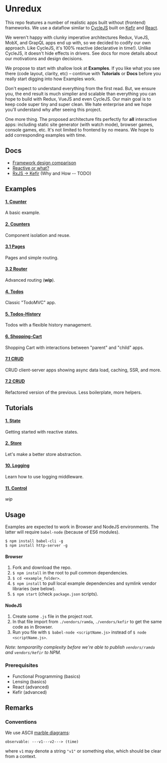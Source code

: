 # Unredux

This repo features a number of realistic apps built without (frontend) frameworks. We use a dataflow
similar to [CycleJS](https://cycle.js.org/) built on [Kefir](https://kefirjs.github.io) and [React](https://facebook.github.io/react/).

We weren't happy with clunky imperative architectures Redux, VueJS, MobX, and GrapQL apps end up with,
so we decided to codify our own approach. Like CycleJS, it's 100% reactive (declarative in time!).
Unlike CycleJS, it doesn't hide effects in drivers. See docs for more details about our motivations
and design decisions.

We propose to start with shallow look at **Examples**. If you like what you see there (code layout,
clarity, etc) – continue with **Tutorials** or **Docs** before you really start digging into how
Examples work.

Don't expect to understand everything from the first read. But, we ensure you, the end result is much
simplier and scalable than everything you can hope to build with Redux, VueJS and even CycleJS.
Our main goal is to keep code super tiny and super clean. We hate enterprise and we hope you'll understand
why after seeing this project.

One more thing. The proposed architecture fits perfectly for **all** interactive apps:
including static site generator (with watch mode), browser games, console games, etc.
It's not limited to frontend by no means. We hope to add corresponding examples with time.

## Docs

* [Framework design comparison](./docs/frameworks.md)
* [Reactive or what?](./docs/reactive-or-what.md)
* [RxJS &rarr; Kefir](./docs/) (Why and How -- TODO)

## Examples

#### [1. Counter](./examples/1.counter)

A basic example.

#### [2. Counters](./examples/2.counters)

Component isolation and reuse.

#### [3.1 Pages](./examples/3.1.pages)

Pages and simple routing.

#### [3.2 Router](./examples/3.2.router)

Advanced routing (**wip**).

#### [4. Todos](./examples/4.todos)

Classic "TodoMVC" app.

#### [5. Todos-History](./examples/5.todos-history)

Todos with a flexible history management.

#### [6. Shopping-Cart](./examples/6.shopping-cart)

Shopping Cart with interactions between "parent" and "child" apps.

#### [7.1 CRUD](./examples/7.1.crud)

CRUD client-server apps showing async data load, caching, SSR, and more.

#### [7.2 CRUD](./examples/7.2.crud)

Refactored version of the previous. Less boilerplate, more helpers.

## Tutorials

#### [1. State](./tutorials/1.state)

Getting started with reactive states.

#### [2. Store](./tutorials/2.store)

Let's make a better store abstraction.

#### [10. Logging](./tutorials/10.log)

Learn how to use logging middleware.

#### [11. Control](./tutorials/11.control)

*wip*

## Usage

Examples are expected to work in Browser and NodeJS environments. The latter will require `babel-node`
(because of ES6 modules).

```
$ npm install babel-cli -g
$ npm install http-server -g
```

#### Browser

1. Fork and download the repo.
2. `$ npm install` in the root to pull common dependencies.
3. `$ cd <example_folder>`.
4. `$ npm install` to pull local example dependencies and symlink vendor libraries (see below).
5. `$ npm start` (check `package.json` scripts).

#### NodeJS

1. Create some `.js` file in the project root.
2. In that file import from `./vendors/ramda`, `./vendors/kefir` to get the same code as in Browser.
3. Run you file with `$ babel-node <scriptName.js>` instead of `$ node <scriptName.js>`.

*Note: temporarilty complexity before we're able to publish `vendors/ramda` and `vendors/kefir` to NPM.*

### Prerequisites

* Functional Programming (basics)
* Lensing (basics)
* React (advanced)
* Kefir (advanced)

## Remarks

### Conventions

We use ASCII [marble diagrams](http://rxmarbles.com/):

```
observable: ---v1---v2---> (time)
```

where `v1` may denote a string `"v1"` or something else, which should be clear from a context.
